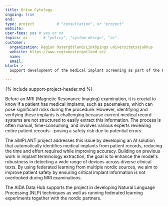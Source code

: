 ```yaml
---
title: Urine Cytology
ongoing: true
end:
type: project          # "consultation", or "project"
website:
user-fees: yes # yes or no
topics: ai       # "policy", "system-design", "ai".
customer:
  organization: Region Östergötland/Linköpings universitetssjukhus
  website: https://www.regionostergotland.se/
  name:
  email:
blurb: >
  Support development of the medical implant screening as part of the Federated Health Nordic Innovation project using federated learning and natural language processing.

---
```

{% include support-project-header.md %}

Before an MRI (Magnetic Resonance Imaging) examination, it is crucial to know if a patient has medical implants, such as pacemakers, which can pose significant risks during the procedure. However, identifying and verifying these implants is challenging because current medical record systems are not structured to easily extract this information. The process is often manual, time-consuming, and involves various experts reviewing entire patient records—posing a safety risk due to potential errors.

The aiMPLANT project addresses this issue by developing an AI solution that automatically identifies medical implants from patient records, reducing the time and effort required while improving accuracy. Building on previous work in implant terminology extraction, the goal is to enhance the model's robustness in detecting a wide range of devices across diverse clinical texts. By using federated learning from multiple nordic sources, we aim to improve patient safety by ensuring critical implant information is not overlooked during MRI examinations.

The AIDA Data Hub supports the project in developing Natural Language Processing (NLP) techniques as well as running federated learning experiments together with the nordic partners.
